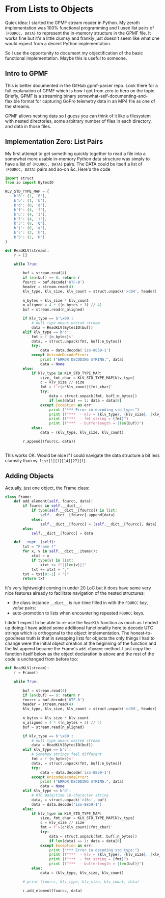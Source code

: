 # From Lists to Objects
Quick idea: I started the GPMF stream reader in Python. My zeroth implementation
was 100% functional programming and I used list pairs of `(FOURCC, DATA)` to 
represent the in-memory structure in the GPMF file. It works fine but it's a 
little clumsy and frankly just doesn't seem like what one would expect from a
decent Python implementation. 

So I use the opportunity to document my objectification of the basic functional
implementation. Maybe this is useful to someone.

## Intro to GPMF
This is better documented in the GitHub gpmf-parser repo. Look there for a full
explanation of GPMF which is how I got from zero to hero on the topic. Briefly,
GPMF is a streaming binary somewhat-self-documenting-and-flexible format for
capturing GoPro telemetry data in an MP4 file as one of the streams.

GPMF allows nesting data so I guess you can think of it like a filesystem 
with nested directories, some arbitrary number of files in each directory, 
and data in those files.

## Implementation Zero: List Pairs
My first attempt to get something quickly together to read a file into a 
somewhat more usable in-memory Python data structure was simply to have a
list of `(FOURCC, DATA)` pairs. The DATA could be itself a list of `(FOURCC, DATA)`
pairs and so-on &c. Here's the code

```python
import struct
from io import BytesIO

KLV_STD_TYPE_MAP = {
    b'B': (1, 'B'),
    b'b': (1, 'b'),
    b'd': (8, 'd'),
    b'f': (4, 'f'),
    b'L': (4, 'I'),
    b'l': (4, 'i'),
    b'J': (8, 'Q'),
    b'j': (8, 'q'),
    b's': (2, 'h'),
    b'S': (2, 'H')
}

def ReadKLV(stream):
    r = []

    while True:
        
        buf = stream.read(4)
        if len(buf) == 0: return r
        fourcc = buf.decode('UTF-8')
        header = stream.read(4)
        klv_type, klv_size, klv_count = struct.unpack('>cBH', header)
        
        n_bytes = klv_size * klv_count
        n_aligned = 4 * ((n_bytes + 3) // 4)
        buf = stream.read(n_aligned)

        if klv_type == b'\x00':
            # null type means nested stream
            data = ReadKLV(BytesIO(buf))
        elif klv_type == b'c':
            fmt = f'{n_bytes}s'
            data, = struct.unpack(fmt, buf[:n_bytes])
            try:
                data = data.decode('iso-8859-1')
            except UnicodeDecodeError:
                print ("ERROR DECODING STRING:", data)
                data = None
        else:
            if klv_type in KLV_STD_TYPE_MAP:
                size, fmt_char = KLV_STD_TYPE_MAP[klv_type]
                c = klv_size // size
                fmt = f'>{c*klv_count}{fmt_char}'
                try:
                    data = struct.unpack(fmt, buf[:n_bytes])
                    if len(data) == 1: data = data[0]
                except Exception as err:
                    print ("*** Error in decoding std type:")
                    print (f"***  - klv = {klv_type}, {klv_size}, {klv_count}")
                    print (f"***  - fmt string = {fmt}")
                    print (f"***  - bufferlength = {len(buf)}")
            else:
                data = (klv_type, klv_size, klv_count)

        r.append((fourcc, data))
        
```

This works OK. Would be nice if I could navigate the data structure a bit less
clumsily than `my_list[1][1][14][27][1]`.

## Adding Objects
Actually, just one object, the Frame class:

```python
class Frame:
    def add_element(self, fourcc, data):
        if fourcc in self.__dict__:
            if type(self.__dict__[fourcc]) is list:
                self.__dict__[fourcc].append(data)
            else:
                self.__dict__[fourcc] = [self.__dict__[fourcc], data]
        else:
            self.__dict__[fourcc] = data

    def __repr__(self):
        txt = "Frame ("
        for x, v in self.__dict__.items():
            xtxt = x
            if type(v) is list:
                xtxt += f"[{len(v)}]"
            txt += xtxt + ","
        txt = txt[0:-1] + ")"
        return txt 
```

It's very lightweight coming in under 20 LoC but it does have some
very nice features already to facilitate navigation of the nested
structures:

* the class instance `__dict__` is run-time filled in with the `FOURCC`
_key_, _value_ pairs;
* auto-promotion to lists when encountering repeated `FOURCC` keys.

I didn't expect to be able to re-use the `ReadKLV` function as much as
I ended up doing: I have added some additional functionality here to
decode UTC strings which is orthogonal to the object implementation.
The honest-to-goodness truth is that in swapping lists for objects the
only things I had to change were the initial object creation at the 
beginning of the function and the list append became the Frame's
`add_element` method. I just copy the function itself below as 
the object declaration is above and the rest of the code is unchanged
from before too:

```python
def ReadKLV(stream):
    r = Frame()

    while True:
        
        buf = stream.read(4)
        if len(buf) == 0: return r
        fourcc = buf.decode('UTF-8')
        header = stream.read(4)
        klv_type, klv_size, klv_count = struct.unpack('>cBH', header)
        
        n_bytes = klv_size * klv_count
        n_aligned = 4 * ((n_bytes + 3) // 4)
        buf = stream.read(n_aligned)

        if klv_type == b'\x00':
            # null type means nested stream
            data = ReadKLV(BytesIO(buf))
        elif klv_type == b'c':
            # Somehow strings feel different 
            fmt = f'{n_bytes}s'
            data, = struct.unpack(fmt, buf[:n_bytes])
            try:
                data = data.decode('iso-8859-1')
            except UnicodeDecodeError:
                print ("ERROR DECODING STRING:", data)
                data = None
        elif klv_type == b'U':
            # UTC date/time 16-character string
            data, = struct.unpack('>16s', buf)
            data = data.decode('iso-8859-1')
        else:
            if klv_type in KLV_STD_TYPE_MAP:
                size, fmt_char = KLV_STD_TYPE_MAP[klv_type]
                c = klv_size // size
                fmt = f'>{c*klv_count}{fmt_char}'
                try:
                    data = struct.unpack(fmt, buf[:n_bytes])
                    if len(data) == 1: data = data[0]
                except Exception as err:
                    print ("*** Error in decoding std type:")
                    print (f"***  - klv = {klv_type}, {klv_size}, {klv_count}")
                    print (f"***  - fmt string = {fmt}")
                    print (f"***  - bufferlength = {len(buf)}")
            else:
                data = (klv_type, klv_size, klv_count)

        # print (fourcc, klv_type, klv_size, klv_count, data)

        r.add_element(fourcc, data)
```